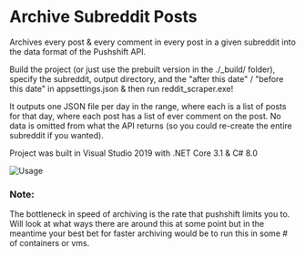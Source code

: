 # Archive Subreddit Posts

Archives every post & every comment in every post in a given subreddit into the data format of the Pushshift API.

Build the project (or just use the prebuilt version in the ./_build/ folder), specify the subreddit, output directory, and the "after this date" / "before this date" in appsettings.json & then run reddit_scraper.exe!

It outputs one JSON file per day in the range, where each is a list of posts for that day, where each post has a list of ever comment on the post. No data is omitted from what the API returns (so you could re-create the entire subreddit if you wanted).

Project was built in Visual Studio 2019 with .NET Core 3.1 & C# 8.0

![Usage](https://i.imgur.com/y7wIAQ0.png)

### Note:
The bottleneck in speed of archiving is the rate that pushshift limits you to. Will look at what ways there are around this at some point but in the meantime your best bet for faster archiving would be to run this in some # of containers or vms.
